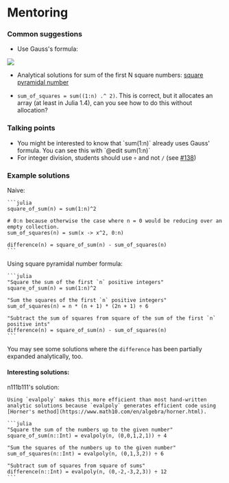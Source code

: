 # Mentoring

### Common suggestions

- Use Gauss's formula:

![](https://wikimedia.org/api/rest_v1/media/math/render/svg/5852a9aaf138078bfb5a60e1e6cad558b57a9c3e)

- Analytical solutions for sum of the first N square numbers: [square pyramidal number](https://en.wikipedia.org/wiki/Square_pyramidal_number)

- `sum_of_squares = sum((1:n) .^ 2)`. This is correct, but it allocates an array (at least in Julia 1.4), can you see how to do this without allocation?

### Talking points

- You might be interested to know that \`sum(1:n)\` already uses Gauss' formula. You can see this with \`@edit sum(1:n)\`
- For integer division, students should use `÷` and not `/` (see [#138](https://github.com/exercism/julia/issues/138))


### Example solutions

Naive:

````
```julia
square_of_sum(n) = sum(1:n)^2

# 0:n because otherwise the case where n = 0 would be reducing over an empty collection.
sum_of_squares(n) = sum(x -> x^2, 0:n)

difference(n) = square_of_sum(n) - sum_of_squares(n)
```
````

Using square pyramidal number formula:

````
```julia
"Square the sum of the first `n` positive integers"
square_of_sum(n) = sum(1:n)^2

"Sum the squares of the first `n` positive integers"
sum_of_squares(n) = n * (n + 1) * (2n + 1) ÷ 6

"Subtract the sum of squares from square of the sum of the first `n` positive ints"
difference(n) = square_of_sum(n) - sum_of_squares(n)
```
````

You may see some solutions where the `difference` has been partially expanded analytically, too.


#### Interesting solutions:

n111b111's solution:

````
Using `evalpoly` makes this more efficient than most hand-written analytic solutions because `evalpoly` generates efficient code using [Horner's method](https://www.math10.com/en/algebra/horner.html).

```julia
"Square the sum of the numbers up to the given number"
square_of_sum(n::Int) = evalpoly(n, (0,0,1,2,1)) ÷ 4

"Sum the squares of the numbers up to the given number"
sum_of_squares(n::Int) = evalpoly(n, (0,1,3,2)) ÷ 6

"Subtract sum of squares from square of sums"
difference(n::Int) = evalpoly(n, (0,-2,-3,2,3)) ÷ 12
```
````
